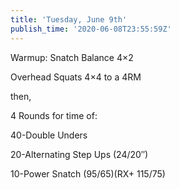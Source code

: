 ```yaml
---
title: 'Tuesday, June 9th'
publish_time: '2020-06-08T23:55:59Z'
---
```


Warmup: Snatch Balance 4×2

Overhead Squats 4×4 to a 4RM

then,

4 Rounds for time of:

40-Double Unders

20-Alternating Step Ups (24/20″)

10-Power Snatch (95/65)(RX+ 115/75)
